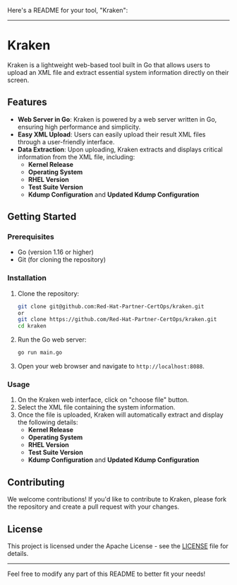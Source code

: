 Here's a README for your tool, "Kraken":

---

# Kraken

Kraken is a lightweight web-based tool built in Go that allows users to upload an XML file and extract essential system information directly on their screen.

## Features

- **Web Server in Go**: Kraken is powered by a web server written in Go, ensuring high performance and simplicity.
- **Easy XML Upload**: Users can easily upload their result XML files through a user-friendly interface.
- **Data Extraction**: Upon uploading, Kraken extracts and displays critical information from the XML file, including:
  - **Kernel Release**
  - **Operating System**
  - **RHEL Version**
  - **Test Suite Version**
  - **Kdump Configuration** and **Updated Kdump Configuration**

## Getting Started

### Prerequisites

- Go (version 1.16 or higher)
- Git (for cloning the repository)

### Installation

1. Clone the repository:

   ```bash
   git clone git@github.com:Red-Hat-Partner-CertOps/kraken.git 
   or 
   git clone https://github.com/Red-Hat-Partner-CertOps/kraken.git
   cd kraken
   ```

2. Run the Go web server:

   ```bash
   go run main.go
   ```

3. Open your web browser and navigate to `http://localhost:8088`.

### Usage

1. On the Kraken web interface, click on "choose file" button.
2. Select the XML file containing the system information.
3. Once the file is uploaded, Kraken will automatically extract and display the following details:
   - **Kernel Release**
   - **Operating System**
   - **RHEL Version**
   - **Test Suite Version**
   - **Kdump Configuration** and **Updated Kdump Configuration**

## Contributing

We welcome contributions! If you'd like to contribute to Kraken, please fork the repository and create a pull request with your changes.

## License

This project is licensed under the Apache License - see the [LICENSE](LICENSE) file for details.

---

Feel free to modify any part of this README to better fit your needs!
